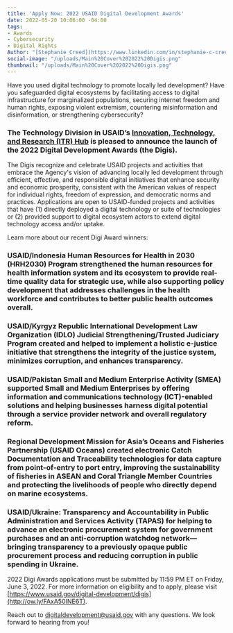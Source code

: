 ```yaml
---
title: 'Apply Now: 2022 USAID Digital Development Awards'
date: 2022-05-20 10:06:00 -04:00
tags:
- Awards
- Cybersecurity
- Digital Rights
Author: "[Stephanie Creed](https://www.linkedin.com/in/stephanie-c-creed/)"
social-image: "/uploads/Main%20Cover%202022%20Digis.png"
thumbnail: "/uploads/Main%20Cover%202022%20Digis.png"
---
```


Have you used digital technology to promote locally led development? Have you safeguarded digital ecosystems by facilitating access to digital infrastructure for marginalized populations, securing internet freedom and human rights, exposing violent extremism, countering misinformation and disinformation, or strengthening cybersecurity?

### The Technology Division in USAID’s [Innovation, Technology, and Research (ITR) Hub](https://www.usaid.gov/innovation-technology-research) is pleased to announce the launch of the 2022 Digital Development Awards (the Digis).

The Digis recognize and celebrate USAID projects and activities that embrace the Agency's vision of advancing locally led development through efficient, effective, and responsible digital initiatives that enhance security and economic prosperity, consistent with the American values of respect for individual rights, freedom of expression, and democratic norms and practices. 
Applications are open to USAID-funded projects and activities that have (1) directly deployed a digital technology or suite of technologies or (2) provided support to digital ecosystem actors to extend digital technology access and/or uptake. 

Learn more about our recent Digi Award winners: 

### USAID/Indonesia Human Resources for Health in 2030 (HRH2030) Program strengthened the human resources for health information system and its ecosystem to provide real-time quality data for strategic use, while also supporting policy development that addresses challenges in the health workforce and contributes to better public health outcomes overall.

### USAID/Kyrgyz Republic International Development Law Organization (IDLO) Judicial Strengthening/Trusted Judiciary Program created and helped to implement a holistic e-justice initiative that strengthens the integrity of the justice system, minimizes corruption, and enhances transparency.

### USAID/Pakistan Small and Medium Enterprise Activity (SMEA) supported Small and Medium Enterprises by offering information and communications technology (ICT)-enabled solutions and helping businesses harness digital potential through a service provider network and overall regulatory reform.

### Regional Development Mission for Asia’s Oceans and Fisheries Partnership (USAID Oceans) created electronic Catch Documentation and Traceability technologies for data capture from point-of-entry to port entry, improving the sustainability of fisheries in ASEAN and Coral Triangle Member Countries and protecting the livelihoods of people who directly depend on marine ecosystems.

### USAID/Ukraine: Transparency and Accountability in Public Administration and Services Activity (TAPAS) for helping to advance an electronic procurement system for government purchases and an anti-corruption watchdog network—bringing transparency to a previously opaque public procurement process and reducing corruption in public spending in Ukraine. 

2022 Digi Awards applications must be submitted by 11:59 PM ET on Friday, June 3, 2022. For more information on eligibility and to apply, please visit [https://www.usaid.gov/digital-development/digis](http://ow.ly/FAxA50INE6T). 

Reach out to [digitaldevelopment@usaid.gov](mailto:digitaldevelopment@usaid.gov) with any questions. We look forward to hearing from you!